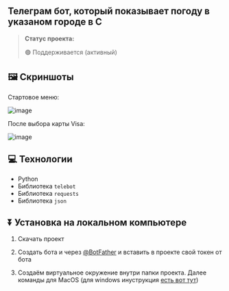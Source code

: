 
<h2>Телеграм бот, который показывает погоду в указаном городе в C</h2>

> **Статус проекта:**
>
> 🟢 Поддерживается (активный) 


## 🖼 Скриншоты

Стартовое меню:

![image](https://sun9-56.userapi.com/impg/3pe13_UXa9XYvDDX0AevYhBAtHi65xJCIHvZQA/vGl4d0oAXEg.jpg?size=1395x1357&quality=96&sign=35f492508cd25f70905fc657a7626487&type=album)

После выбора карты Visa:

![image](https://sun9-4.userapi.com/impg/uCxE3RqBczNZWk_Cmrx9tC_z8q-v2pc-IY_vTA/_Ujyf8oO9zY.jpg?size=1397x1358&quality=96&sign=7f093809add8cafc43b4756d9a0cbb9a&type=album)


## 💻 Технологии

* Python
* Библиотека `telebot`
* Библиотека `requests`
* Библиотека `json`

## ⏬ Установка на локальном компьютере

1. Скачать проект
   
2. Создать бота и через [@BotFather](https://t.me/BotFather) и вставить в проекте свой токен от бота

3. Создаём виртуальное окружение внутри папки проекта.
Далее команды для MacOS (для windows инуструкция [есть вот тут](https://realpython.com/python-virtual-environments-a-primer/#create-it))
